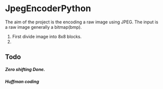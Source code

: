 # JpegEncoderPython
The aim of the project is the encoding a raw image using JPEG. The input is a raw image generally a bitmap(bmp).


1. First divide image into 8x8 blocks.
2.
## Todo
##### Zero shifting **Done.**
##### Huffman coding

